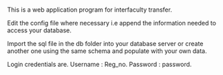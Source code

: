 # 
This is a web application program for interfaculty transfer.

Edit the config file where necessary
i.e
append the information needed to access your database.

Import the sql file in the db folder into your database server or create another one using the same schema and populate with your own data.

Login credentials are.
Username : Reg_no.
Password : password.
